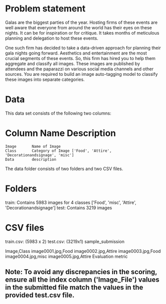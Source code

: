 # Problem statement
Galas are the biggest parties of the year. Hosting firms of these events are well aware that everyone from around the world has their eyes on these nights. It can be for inspiration or for critique. It takes months of meticulous planning and delegation to host these events.

One such firm has decided to take a data-driven approach for planning their gala nights going forward. Aesthetics and entertainment are the most crucial segments of these events. So, this firm has hired you to help them aggregate and classify all images. These images are published by attendees and the paparazzi on various social media channels and other sources. You are required to build an image auto-tagging model to classify these images into separate categories.

# Data
This data set consists of the following two columns:

# Column Name	Description
	Image		Name of Image
	Class		Category of Image ['Food', 'Attire', 'Decorationandsignage', 'misc']
	Data 		description
The data folder consists of two folders and two CSV files.

# Folders

train: Contains 5983 images for 4 classes ['Food', 'misc', 'Attire', 'Decorationandsignage']
test: Contains 3219 images

# CSV files

train.csv: (5983 x 2)
test.csv: (3219x1)
sample_submission

Image,Class
image0001.jpg,Food
image0002.jpg,Attire
image0003.jpg,Food
image0004.jpg,misc
image0005.jpg,Attire
Evaluation metric

## Note: To avoid any discrepancies in the scoring, ensure all the index column ('Image_File') values in the submitted file match the values in the provided test.csv file.